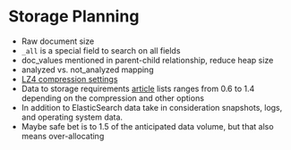 # Storage Planning #

* Raw document size
* `_all` is a special field to search on all fields
* doc_values mentioned in parent-child relationship, reduce heap size 
* analyzed vs. not_analyzed mapping
* [LZ4 compression settings](https://www.elastic.co/guide/en/elasticsearch/reference/current/index-modules.html#_static_index_settings)
* Data to storage requirements [article](https://www.elastic.co/blog/elasticsearch-storage-the-true-story) lists ranges from 0.6 to 1.4 depending on the compression and other options
* In addition to ElasticSearch data take in consideration snapshots, logs, and operating system data.
* Maybe safe bet is to 1.5 of the anticipated data volume, but that also means over-allocating

